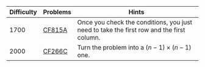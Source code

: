 | Difficulty | Problems | Hints |
| -------- | -------- | -------- |
| 1700 | [CF815A](https://codeforces.com/problemset/problem/815/A) | Once you check the conditions, you just need to take the first row and the first column. |
| 2000 | [CF266C](https://codeforces.com/problemset/problem/266/C) | Turn the problem into a $(n-1)\times(n-1)$ one. |